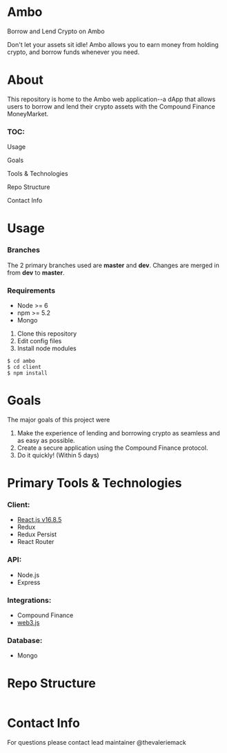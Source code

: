 # Ambo
Borrow and Lend Crypto on Ambo

Don't let your assets sit idle! Ambo allows you to earn money from holding crypto, and borrow funds whenever you need.

# About
This repository is home to the Ambo web application--a dApp that allows users to borrow and lend their crypto assets with the Compound Finance MoneyMarket.

### TOC:
Usage

Goals

Tools & Technologies

Repo Structure

Contact Info

# Usage

### Branches
The 2 primary branches used are __master__ and __dev__.
Changes are merged in from __dev__ to __master__.

### Requirements

- Node >= 6
- npm >= 5.2
- Mongo

1. Clone this repository
1. Edit config files
1. Install node modules

```
$ cd ambo
$ cd client
$ npm install
```

# Goals

The major goals of this project were
1. Make the experience of lending and borrowing crypto as seamless and as easy as possible.
1. Create a secure application using the Compound Finance protocol.
1. Do it quickly! (Within 5 days)

# Primary Tools & Technologies

### Client:
- [React.js v16.8.5](https://reactjs.org/)
- Redux
- Redux Persist
- React Router

### API:
- Node.js
- Express

### Integrations:
- Compound Finance
- [web3.js](https://github.com/ethereum/web3.js/)

### Database:
- Mongo

# Repo Structure

```
```

# Contact Info

For questions please contact lead maintainer @thevaleriemack
